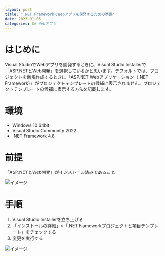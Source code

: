 ```yaml
---
layout: post
title: ".NET FrameworkでWebアプリを開発するための準備"
date: 2023-01-05
categories: C# Webアプリ
---
```

# はじめに
Visual StudioでWebアプリを開発するときに、Visual Studio Installerで「ASP.NETとWeb開発」を選択しているかと思います。デフォルトでは、プロジェクトを新規作成するときに「ASP.NET Webアプリケーション（.NET Framework）」がプロジェクトテンプレートの候補に表示されません。プロジェクトテンプレートの候補に表示する方法を記載します。

# 環境
+ Windows 10 64bit
+ Visual Studio Community 2022
+ .NET Framework 4.8

# 前提
「ASP.NETとWeb開発」がインストール済みであること

![イメージ](/blog/assets/img/ASP.NETとWeb開発.png)

# 手順
1. Visual Studio Installerを立ち上げる
1. 「インストールの詳細」>「.NET Frameworkプロジェクトと項目テンプレート」をチェックする
1. 変更を実行する

![イメージ](/blog/assets/img/NETFrameworkプロジェクトと項目テンプレート.png)
